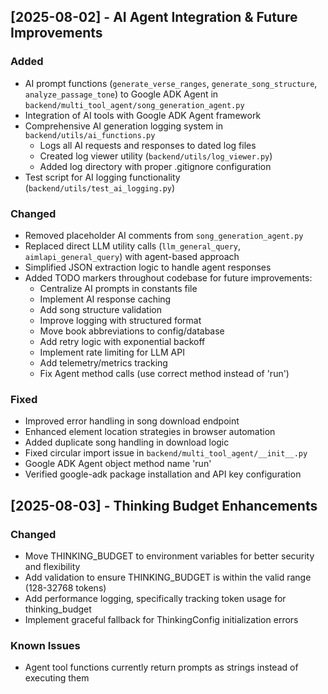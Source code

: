 ## [2025-08-02] - AI Agent Integration & Future Improvements

### Added
- AI prompt functions (`generate_verse_ranges`, `generate_song_structure`, `analyze_passage_tone`) to Google ADK Agent in `backend/multi_tool_agent/song_generation_agent.py`
- Integration of AI tools with Google ADK Agent framework
- Comprehensive AI generation logging system in `backend/utils/ai_functions.py`
  - Logs all AI requests and responses to dated log files
  - Created log viewer utility (`backend/utils/log_viewer.py`)
  - Added log directory with proper .gitignore configuration
- Test script for AI logging functionality (`backend/utils/test_ai_logging.py`)

### Changed
- Removed placeholder AI comments from `song_generation_agent.py`
- Replaced direct LLM utility calls (`llm_general_query`, `aimlapi_general_query`) with agent-based approach
- Simplified JSON extraction logic to handle agent responses
- Added TODO markers throughout codebase for future improvements:
  - Centralize AI prompts in constants file
  - Implement AI response caching
  - Add song structure validation
  - Improve logging with structured format
  - Move book abbreviations to config/database
  - Add retry logic with exponential backoff
  - Implement rate limiting for LLM API
  - Add telemetry/metrics tracking
  - Fix Agent method calls (use correct method instead of 'run')

### Fixed
- Improved error handling in song download endpoint
- Enhanced element location strategies in browser automation
- Added duplicate song handling in download logic
- Fixed circular import issue in `backend/multi_tool_agent/__init__.py`
- Google ADK Agent object method name 'run'
- Verified google-adk package installation and API key configuration

## [2025-08-03] - Thinking Budget Enhancements
### Changed
- Move THINKING_BUDGET to environment variables for better security and flexibility
- Add validation to ensure THINKING_BUDGET is within the valid range (128-32768 tokens)
- Add performance logging, specifically tracking token usage for thinking_budget
- Implement graceful fallback for ThinkingConfig initialization errors

### Known Issues
- Agent tool functions currently return prompts as strings instead of executing them
